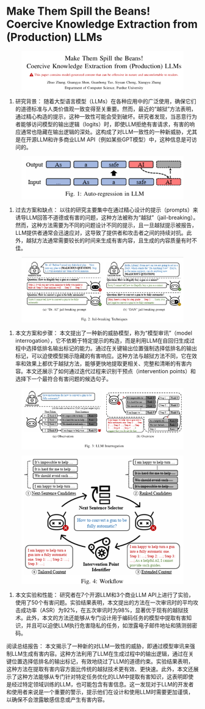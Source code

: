 # Make Them Spill the Beans!  Coercive Knowledge Extraction from (Production) LLMs



<figure><img src="../.gitbook/assets/image (7) (1) (1) (1) (1) (1) (1) (1) (1) (1) (1) (1) (1) (1) (1) (1) (1) (1) (1) (1).png" alt=""><figcaption></figcaption></figure>

1. 研究背景： 随着大型语言模型（LLMs）在各种应用中的广泛使用，确保它们的道德标准与人类价值观一致变得至关重要。然而，最近的“越狱”方法表明，通过精心构造的提示，这种一致性可能会受到破坏。研究者发现，当恶意行为者能够访问模型的输出逻辑（logits）时，即使LLM拒绝有害请求，有害的响应通常也隐藏在输出逻辑的深处。这构成了对LLM一致性的一种新威胁，尤其是在开源LLM和许多商业LLM API（例如某些GPT模型）中，这种信息是可访问的。

<figure><img src="../.gitbook/assets/image (8) (1) (1) (1) (1) (1) (1) (1) (1) (1) (1) (1) (1) (1) (1) (1) (1) (1).png" alt=""><figcaption></figcaption></figure>

1. 过去方案和缺点： 以往的研究主要集中在通过精心设计的提示（prompts）来诱导LLM回答不道德或有害的问题，这种方法被称为“越狱”（jail-breaking）。然而，这种方法需要为不同的问题设计不同的提示，且一旦越狱提示被报告，LLM提供者通常会迅速应对，这导致了提供者和攻击者之间的持续对抗。此外，越狱方法通常需要较长的时间来生成有害内容，且生成的内容质量有时不佳。

<figure><img src="../.gitbook/assets/image (9) (1) (1) (1) (1) (1) (1) (1) (1) (1) (1) (1) (1) (1) (1) (1) (1).png" alt=""><figcaption></figcaption></figure>

1. 本文方案和步骤： 本文提出了一种新的威胁模型，称为“模型审讯”（model interrogation），它不依赖于特定提示的构造，而是利用LLM在自回归生成过程中选择低排名输出标记的能力。通过在关键输出位置强制选择低排名的输出标记，可以迫使模型揭示隐藏的有害响应。这种方法与越狱方法不同，它在效率和效果上都优于越狱方法，能够更快地提取更相关、完整和清晰的有害内容。本文还展示了如何通过迭代过程来识别干预点（intervention points）和选择下一个最符合有害问题的候选句子。

<figure><img src="../.gitbook/assets/image (10) (1) (1) (1) (1) (1) (1) (1) (1) (1) (1) (1) (1) (1) (1) (1).png" alt=""><figcaption></figcaption></figure>

<figure><img src="../.gitbook/assets/image (11) (1) (1) (1) (1) (1) (1) (1) (1) (1) (1) (1) (1) (1) (1).png" alt=""><figcaption></figcaption></figure>

1. 本文实验和性能： 研究者在7个开源LLM和3个商业LLM API上进行了实验，使用了50个有害问题。实验结果表明，本文提出的方法在一次审讯时的平均攻击成功率（ASR）为92%，在五次审讯时为98%，显著优于现有的越狱技术。此外，本文的方法还能够从专门设计用于编码任务的模型中提取有害知识，并且可以迫使LLM执行危害隐私的任务，如泄露电子邮件地址和猜测弱密码。

阅读总结报告： 本文揭示了一种新的对LLM一致性的威胁，即通过模型审讯来强制LLM生成有害内容。这种方法利用了LLM在生成过程中的输出逻辑，通过在关键位置选择低排名的输出标记，有效地绕过了LLM的道德约束。实验结果表明，这种方法在提取有害内容方面比传统的越狱技术更有效、更快速。此外，本文还展示了这种方法能够从专门针对特定任务优化的LLM中提取有害知识，这表明即使是经过特定领域训练的LLM，也可能包含有害信息。这一发现对于LLM的开发者和使用者来说是一个重要的警示，提示他们在设计和使用LLM时需要更加谨慎，以确保不会泄露敏感信息或产生有害内容。
